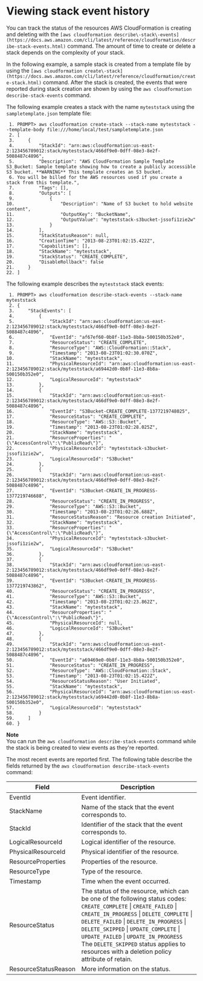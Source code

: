 # Viewing stack event history<a name="using-cfn-listing-event-history"></a>

You can track the status of the resources AWS CloudFormation is creating and deleting with the `[aws cloudformation describe\-stack\-events](https://docs.aws.amazon.com/cli/latest/reference/cloudformation/describe-stack-events.html)` command\. The amount of time to create or delete a stack depends on the complexity of your stack\.

In the following example, a sample stack is created from a template file by using the `[aws cloudformation create\-stack](https://docs.aws.amazon.com/cli/latest/reference/cloudformation/create-stack.html)` command\. After the stack is created, the events that were reported during stack creation are shown by using the `aws cloudformation describe-stack-events` command\.

The following example creates a stack with the name `myteststack` using the `sampletemplate.json` template file:

```
 1. PROMPT> aws cloudformation create-stack --stack-name myteststack --template-body file:///home/local/test/sampletemplate.json  
 2. [
 3.     {
 4.         "StackId": "arn:aws:cloudformation:us-east-2:123456789012:stack/myteststack/466df9e0-0dff-08e3-8e2f-5088487c4896",
 5.         "Description": "AWS CloudFormation Sample Template S3_Bucket: Sample template showing how to create a publicly accessible S3 bucket. **WARNING** This template creates an S3 bucket.
 6. You will be billed for the AWS resources used if you create a stack from this template.",
 7.         "Tags": [],
 8.         "Outputs": [
 9.             {
10.                 "Description": "Name of S3 bucket to hold website content",
11.                 "OutputKey": "BucketName",
12.                 "OutputValue": "myteststack-s3bucket-jssofi1zie2w"
13.             }
14.         ],
15.         "StackStatusReason": null,
16.         "CreationTime": "2013-08-23T01:02:15.422Z",
17.         "Capabilities": [],
18.         "StackName": "myteststack",
19.         "StackStatus": "CREATE_COMPLETE",
20.         "DisableRollback": false
21.     }
22. ]
```

The following example describes the `myteststack` stack events:

```
 1. PROMPT> aws cloudformation describe-stack-events --stack-name myteststack
 2. {
 3.     "StackEvents": [
 4.         {
 5.             "StackId": "arn:aws:cloudformation:us-east-2:123456789012:stack/myteststack/466df9e0-0dff-08e3-8e2f-5088487c4896",
 6.             "EventId": "af67ef60-0b8f-11e3-8b8a-500150b352e0",
 7.             "ResourceStatus": "CREATE_COMPLETE",
 8.             "ResourceType": "AWS::CloudFormation::Stack",
 9.             "Timestamp": "2013-08-23T01:02:30.070Z",
10.             "StackName": "myteststack",
11.             "PhysicalResourceId": "arn:aws:cloudformation:us-east-2:123456789012:stack/myteststack/a69442d0-0b8f-11e3-8b8a-500150b352e0",
12.             "LogicalResourceId": "myteststack"
13.         },
14.         {
15.             "StackId": "arn:aws:cloudformation:us-east-2:123456789012:stack/myteststack/466df9e0-0dff-08e3-8e2f-5088487c4896",
16.             "EventId": "S3Bucket-CREATE_COMPLETE-1377219748025",
17.             "ResourceStatus": "CREATE_COMPLETE",
18.             "ResourceType": "AWS::S3::Bucket",
19.             "Timestamp": "2013-08-23T01:02:28.025Z",
20.             "StackName": "myteststack",
21.             "ResourceProperties": "{\"AccessControl\":\"PublicRead\"}",
22.             "PhysicalResourceId": "myteststack-s3bucket-jssofi1zie2w",
23.             "LogicalResourceId": "S3Bucket"
24.         },
25.         {
26.             "StackId": "arn:aws:cloudformation:us-east-2:123456789012:stack/myteststack/466df9e0-0dff-08e3-8e2f-5088487c4896",
27.             "EventId": "S3Bucket-CREATE_IN_PROGRESS-1377219746688",
28.             "ResourceStatus": "CREATE_IN_PROGRESS",
29.             "ResourceType": "AWS::S3::Bucket",
30.             "Timestamp": "2013-08-23T01:02:26.688Z",
31.             "ResourceStatusReason": "Resource creation Initiated",
32.             "StackName": "myteststack",
33.             "ResourceProperties": "{\"AccessControl\":\"PublicRead\"}",
34.             "PhysicalResourceId": "myteststack-s3bucket-jssofi1zie2w",
35.             "LogicalResourceId": "S3Bucket"
36.         },
37.         {
38.             "StackId": "arn:aws:cloudformation:us-east-2:123456789012:stack/myteststack/466df9e0-0dff-08e3-8e2f-5088487c4896",
39.             "EventId": "S3Bucket-CREATE_IN_PROGRESS-1377219743862",
40.             "ResourceStatus": "CREATE_IN_PROGRESS",
41.             "ResourceType": "AWS::S3::Bucket",
42.             "Timestamp": "2013-08-23T01:02:23.862Z",
43.             "StackName": "myteststack",
44.             "ResourceProperties": "{\"AccessControl\":\"PublicRead\"}",
45.             "PhysicalResourceId": null,
46.             "LogicalResourceId": "S3Bucket"
47.         },
48.         {
49.             "StackId": "arn:aws:cloudformation:us-east-2:123456789012:stack/myteststack/466df9e0-0dff-08e3-8e2f-5088487c4896",
50.             "EventId": "a69469e0-0b8f-11e3-8b8a-500150b352e0",
51.             "ResourceStatus": "CREATE_IN_PROGRESS",
52.             "ResourceType": "AWS::CloudFormation::Stack",
53.             "Timestamp": "2013-08-23T01:02:15.422Z",
54.             "ResourceStatusReason": "User Initiated",
55.             "StackName": "myteststack",
56.             "PhysicalResourceId": "arn:aws:cloudformation:us-east-2:123456789012:stack/myteststack/a69442d0-0b8f-11e3-8b8a-500150b352e0",
57.             "LogicalResourceId": "myteststack"
58.         }
59.     ]
60. }
```

**Note**  
You can run the `aws cloudformation describe-stack-events` command while the stack is being created to view events as they're reported\.

The most recent events are reported first\. The following table describe the fields returned by the `aws cloudformation describe-stack-events` command:


| Field | Description | 
| --- | --- | 
| EventId |  Event identifier\.  | 
| StackName |  Name of the stack that the event corresponds to\.  | 
| StackId |  Identifier of the stack that the event corresponds to\.  | 
| LogicalResourceId |  Logical identifier of the resource\.  | 
| PhysicalResourceId |  Physical identifier of the resource\.  | 
| ResourceProperties |  Properties of the resource\.  | 
| ResourceType |  Type of the resource\.  | 
| Timestamp |  Time when the event occurred\.  | 
| ResourceStatus |  The status of the resource, which can be one of the following status codes: `CREATE_COMPLETE` \| `CREATE_FAILED` \| `CREATE_IN_PROGRESS` \| `DELETE_COMPLETE` \| `DELETE_FAILED` \| `DELETE_IN_PROGRESS` \| `DELETE_SKIPPED` \| `UPDATE_COMPLETE` \| `UPDATE_FAILED` \| `UPDATE_IN_PROGRESS` The `DELETE_SKIPPED` status applies to resources with a deletion policy attribute of retain\.  | 
| ResourceStatusReason |  More information on the status\.  | 